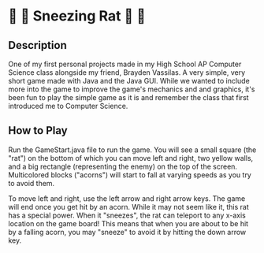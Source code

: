 # :nose: :rat: Sneezing Rat :rat: :nose:

## Description
One of my first personal projects made in my High School AP Computer Science class alongside my friend, Brayden Vassilas. A very simple, very short game made with Java and the Java GUI.  While we wanted to include more into the game to improve the game's mechanics and and graphics, it's been fun to play the simple game as it is and remember the class that first introduced me to Computer Science.
## How to Play
Run the GameStart.java file to run the game.  You will see a small square (the "rat") on the bottom of which you can move left and right, two yellow walls, and a big rectangle (representing the enemy) on the top of the screen.  Multicolored blocks ("acorns") will start to fall at varying speeds as you try to avoid them.

To move left and right, use the left arrow and right arrow keys.  The game will end once you get hit by an acorn.  While it may not seem like it, this rat has a special power.  When it "sneezes", the rat can teleport to any x-axis location on the game board!  This means that when you are about to be hit by a falling acorn, you may "sneeze" to avoid it by hitting the down arrow key.
